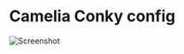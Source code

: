# Camelia Conky config
![Screenshot](https://https://github.com/camellan/Camelia/blob/master/Camelia.jpg)
